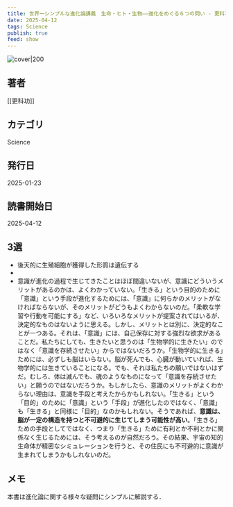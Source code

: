 ```yaml
---
title: 世界一シンプルな進化論講義　生命・ヒト・生物――進化をめぐる６つの問い - 更科功
date: 2025-04-12
tags: Science
publish: true
feed: show
---
```

![cover|200](http://books.google.com/books/content?id=bTw-EQAAQBAJ&printsec=frontcover&img=1&zoom=1&edge=curl&source=gbs_api)
## 著者
[[更科功]]
## カテゴリ
Science
## 発行日
2025-01-23
## 読書開始日
2025-04-12

## 3選
 - 後天的に生殖細胞が獲得した形質は遺伝する
 - 
 - 意識が進化の過程で生じてきたことはほぼ間違いないが、意識にどういうメリットがあるのかは、よくわかっていない。「生きる」という目的のために「意識」という手段が進化するためには、「意識」に何らかのメリットがなければならないが、そのメリットがどうもよくわからないのだ。「柔軟な学習や行動を可能にする」など、いろいろなメリットが提案されてはいるが、決定的なものはないように思える。しかし、メリットとは別に、決定的なことが一つある。それは、「意識」には、自己保存に対する強烈な欲求があることだ。私たちにしても、生きたいと思うのは「生物学的に生きたい」のではなく「意識を存続させたい」からではないだろうか。「生物学的に生きる」ためには、必ずしも脳はいらない。脳が死んでも、心臓が動いていれば、生物学的には生きていることになる。でも、それは私たちの願いではないはずだ。むしろ、体は滅んでも、魂のようなものになって「意識を存続させたい」と願うのではないだろうか。もしかしたら、意識のメリットがよくわからない理由は、意識を手段と考えたからかもしれない。「生きる」という「目的」のために「意識」という「手段」が進化したのではなく、「意識」  も「生きる」と同様に「目的」なのかもしれない。そうであれば、**意識は、脳が一定の構造を持つと不可避的に生じてしまう可能性が高い**。「生きる」ための手段としてではなく、つまり「生きる」ために有利とか不利とかに関係なく生じるためには、そう考えるのが自然だろう。その結果、宇宙の知的生命体が精密なシミュレーションを行うと、その住民にも不可避的に意識が生まれてしまうかもしれないのだ。
## メモ
本書は進化論に関する様々な疑問にシンプルに解説する．